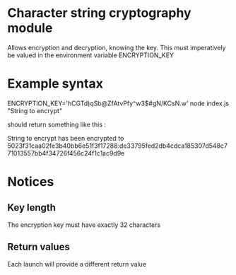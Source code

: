 # Character string cryptography module

Allows encryption and decryption, knowing the key.
This must imperatively be valued in the environment variable ENCRYPTION_KEY

# Example syntax

ENCRYPTION_KEY='hCGTd)qSb@ZfAtvPfy^w3$#gN/KCsN.w' node index.js "String to encrypt"

should return something like this :

String to encrypt has been encrypted to 5023f31caa02fe3b40bb6e51f3f17288:de33795fed2db4cdca185307d548c771013557bb4f34726f456c24f1c1ac9d9e

#  Notices
## Key length
The encryption key must have exactly 32 characters

## Return values 
Each launch will provide a different return value
